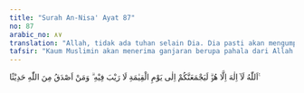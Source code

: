 ```yaml
---
title: "Surah An-Nisa' Ayat 87"
no: 87
arabic_no: ٨٧
translation: "Allah, tidak ada tuhan selain Dia. Dia pasti akan mengumpulkan kamu pada hari Kiamat yang tidak diragukan terjadinya. Siapakah yang lebih benar perkataan(nya) daripada Allah?"
tafsir: "Kaum Muslimin akan menerima ganjaran berupa pahala dari Allah Yang Mahakuasa di hari kemudian nanti. Dia adalah Tuhan Yang Maha Esa yang berhak disembah, karenanya janganlah kaum Muslimin lalai berbakti kepada-Nya dan tunduk menjunjung perintah dan menjauhi larangan-Nya. Kebahagiaan dan ketenangan jiwa serta kemurnian akal manusia adalah terletak pada kebebasannya dari belenggu kebendaan. Selain Allah, tidak ada yang berhak disembah karena hanya Allah yang sanggup membangkitkan dan menghimpun manusia pada hari kemudian, hari yang pasti datangnya. Karena itu hendaklah manusia percaya kepada firman Allah, karena tidak satupun yang dapat lebih dipercayai selain firman Allah.\n\nAdapun yang bukan berasal dari Allah tidak pasti kebenarannya, karena berita-berita dari manusia mengandung kemungkinan benar dan kemungkinan salah."
---
```

اَللّٰهُ لَآ اِلٰهَ اِلَّا هُوَۗ  لَيَجْمَعَنَّكُمْ اِلٰى يَوْمِ الْقِيٰمَةِ لَا رَيْبَ فِيْهِ ۗ وَمَنْ اَصْدَقُ مِنَ اللّٰهِ حَدِيْثًا ࣖ